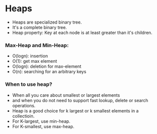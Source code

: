 # Heaps

- Heaps are specialized binary tree.
- It's a complete binary tree.
- Heap property: Key at each node is at least greater than it's children.

### Max-Heap and Min-Heap: 
- O(logn): insertion
- O(1): get max element
- O(logn): deletion for max-element
- O(n): searching for an arbitrary keys

### When to use heap?
- When all you care about smallest or largest elements 
- and when you do not need to support fast lookup, delete or search operations.
- Heap is a good choice for k largest or k smallest elements in a collectioin.
- For K-largest, use min-heap.
- For K-smallest, use max-heap.
